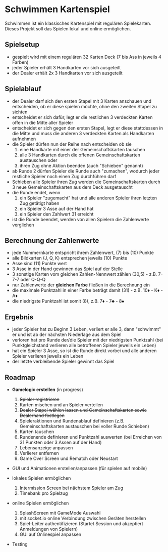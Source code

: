 # Schwimmen Kartenspiel
Schwimmen ist ein klassisches Kartenspiel mit regulären Spielekarten. Dieses Projekt soll das Spielen lokal und online ermöglichen.

## Spielsetup
- gespielt wird mit einem regulären 32 Karten Deck (7 bis Ass in jeweils 4 Farben)
- jeder Spieler erhält 3 Handkarten vor sich ausgeteilt
- der Dealer erhält 2x 3 Handkarten vor sich ausgeteilt

## Spielablauf
- der Dealer darf sich den ersten Stapel mit 3 Karten anschauen und entscheiden, ob er diese spielen möchte, ohne den zweiten Stapel zu sichten
- entscheidet er sich dafür, legt er die restlichen 3 verdeckten Karten offen in die Mitte aller Spieler
- entscheidet er sich gegen den ersten Stapel, legt er diese stattdessen in die Mitte und muss die anderen 3 verdeckten Karten als Handkarten aufnehmen
- die Spieler dürfen nun der Reihe nach entscheiden ob sie
    1. eine Handkarte mit einer der Gemeinschaftskarten tauschen
    2. alle 3 Handkarten durch die offenen Gemeinschaftskarten austauschen oder
    3. ihren Zug ohne Aktion beenden (auch "Schieben" genannt)
- ab Runde 2 dürfen Spieler die Runde auch "zumachen", wodurch jeder restliche Spieler noch einen Zug durchführen darf
- Schieben alle Spieler ihren Zug werden die Gemeinschaftskarten durch 3 neue Gemeinschaftskarten aus dem Deck ausgetauscht
- die Runde endet, wenn
    1. ein Spieler "zugemacht" hat und alle anderen Spieler ihren letzten Zug getätigt haben
    2. ein Spieler 3 Asse auf der Hand hat
    3. ein Spieler den Zahlwert 31 erreicht
- ist die Runde beendet, werden von allen Spielern die Zahlenwerte verglichen

## Berechnung der Zahlenwerte
- jede Nummernkarte entspricht ihrem Zahlenwert, (7) bis (10) Punkte
- alle Bildkarten (J, Q, K) entsprechen jeweils (10) Punkte
- Asse sind (11) Punkte wert
- 3 Asse in der Hand gewinnen das Spiel auf der Stelle
- 3 sonstige Karten vom gleichen Zahlen-Nennwert zählen (30,5) - z.B. 7-7-7 oder Q-Q-Q
- nur Zahlenwerte der **gleichen Farbe** fließen in die Berechnung ein
- die maximale Punktzahl in einer Farbe beträgt damit (31) - z.B. 10♦ - K♦ - A♦
- die niedrigste Punktzahl ist somit (8), z.B. 7♦ - 7♣ - 8♠

## Ergebnis
- jeder Spieler hat zu Beginn 3 Leben, verliert er alle 3, dann "schwimmt" er und ist ab der nächsten Niederlage aus dem Spiel
- verloren hat pro Runde der/die Spieler mit der niedrigsten Punktzahl (bei Punktgleichstand verlieren alle betroffenen Spieler jeweils ein Leben)
- hat ein Spieler 3 Asse, so ist die Runde direkt vorbei und alle anderen Spieler verlieren jeweils ein Leben
- der letzte verbleibende Spieler gewinnt das Spiel


## Roadmap
- **Gamelogic erstellen** (in progress)
    1. ~~Spieler registrieren~~
    2. ~~Karten mischen und an Spieler verteilen~~
    3. ~~Dealer Stapel wählen lassen und Gemeinschaftskarten sowie Dealerhand festlegen~~
    4. Spieleraktionen und Rundenablauf definieren (z.B. Gemeinschaftskarten austauschen bei voller Runde Schieben)
    5. Karten tauschen
    6. Rundenende definieren und Punktzahl auswerten (bei Erreichen von 31 Punkten oder 3 Assen auf der Hand)
    7. Lebensanzeige anpassen
    8. Verlierer entfernen
    9. Game Over Screen und Rematch oder Neustart

- GUI und Animationen erstellen/anpassen (für spielen auf mobile)
- lokales Spielen ermöglichen
    1. Intermission Screen bei nächstem Spieler am Zug
    2. Timebank pro Spielzug
- online Spielen ermöglichen
    1. SplashScreen mit GameMode Auswahl
    2. mit socket.io online Verbindung zwischen Geräten herstellen
    3. Spiel-Leiter authentifizieren (Startet Session und akzeptiert Anmeldungen von Spielern)
    4. GUI auf Onlinespiel anpassen
- Testing
